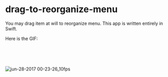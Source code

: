 # drag-to-reorganize-menu

You may drag item at will to reorganize menu. This app is written entirely in Swift.

Here is the GIF:

<br /><br /><br />

![jun-28-2017 00-23-26_10fps](https://user-images.githubusercontent.com/1393085/27625081-2c88f578-5b98-11e7-8eea-f6af8138c6b6.gif)
